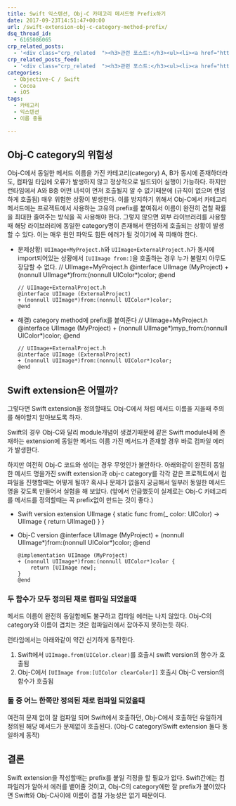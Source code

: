 ```yaml
---
title: Swift 익스텐션, Obj-C 카테고리 메서드명 Prefix하기
date: 2017-09-23T14:51:47+00:00
url: /swift-extension-obj-c-category-method-prefix/
dsq_thread_id:
  - 6165086065
crp_related_posts:
  - '<div class="crp_related  "><h3>관련 포스트:</h3><ul><li><a href="https://www.letmecompile.com/chrome-extension-with-react/"     class="post-776"><span class="crp_title">크롬 익스텐션 개발 + 리액트 적용하기</span></a></li><li><a href="https://www.letmecompile.com/mysql-innodb-lock-deadlock/"     class="post-763"><span class="crp_title">MySQL InnoDB lock & deadlock 이해하기</span></a></li><li><a href="https://www.letmecompile.com/kotlin-coroutine-vs-javascript-async-comparison/"     class="post-873"><span class="crp_title">JavaScript 개발자에게 Kotlin coroutine 10분만에 이해시키기</span></a></li><li><a href="https://www.letmecompile.com/mysql-innodb-auto-increment-%ec%84%b1%eb%8a%a5-%ec%b5%9c%ec%a0%81%ed%99%94/"     class="post-750"><span class="crp_title">MySQL - InnoDB Auto Increment 성능 최적화</span></a></li><li><a href="https://www.letmecompile.com/mysql-innodb-transaction-model/"     class="post-766"><span class="crp_title">MySQL InnoDB Transaction Model 이해하기</span></a></li></ul><div class="crp_clear"></div></div>'
crp_related_posts_feed:
  - '<div class="crp_related  "><h3>관련 포스트:</h3><ul><li><a href="https://www.letmecompile.com/chrome-extension-with-react/"     class="post-776"><span class="crp_title">크롬 익스텐션 개발 + 리액트 적용하기</span></a></li><li><a href="https://www.letmecompile.com/mysql-innodb-lock-deadlock/"     class="post-763"><span class="crp_title">MySQL InnoDB lock & deadlock 이해하기</span></a></li><li><a href="https://www.letmecompile.com/kotlin-coroutine-vs-javascript-async-comparison/"     class="post-873"><span class="crp_title">JavaScript 개발자에게 Kotlin coroutine 10분만에 이해시키기</span></a></li><li><a href="https://www.letmecompile.com/mysql-innodb-auto-increment-%ec%84%b1%eb%8a%a5-%ec%b5%9c%ec%a0%81%ed%99%94/"     class="post-750"><span class="crp_title">MySQL - InnoDB Auto Increment 성능 최적화</span></a></li><li><a href="https://www.letmecompile.com/mysql-innodb-transaction-model/"     class="post-766"><span class="crp_title">MySQL InnoDB Transaction Model 이해하기</span></a></li></ul><div class="crp_clear"></div></div>'
categories:
  - Objective-C / Swift
  - Cocoa
  - iOS
tags:
  - 카테고리
  - 익스텐션
  - 이름 충돌

---
```

## Obj-C category의 위험성

Obj-C에서 동일한 메서드 이름을 가진 카테고리(category) A, B가 동시에 존재하더라도, 컴파일 타임에 오류가 발생하지 않고 정상적으로 빌드되어 실행이 가능하다. 하지만 런타임에서 A와 B중 어떤 녀석이 먼저 호출될지 알 수 없기때문에 (규칙이 없으며 랜덤하게 호출됨) 매우 위험한 상황이 발생한다. 이를 방지하기 위해서 Obj-C에서 카테고리 메서드에는 프로젝트에서 사용하는 고유의 prefix를 붙여줘서 이름이 완전히 겹칠 확률을 최대한 줄여주는 방식을 꼭 사용해야 한다. 그렇지 않으면 외부 라이브러리를 사용할때 해당 라이브러리에 동일한 category명이 존재해서 랜덤하게 호출되는 상황이 발생 할 수 있다. 이는 매우 원인 파악도 힘든 에러가 될 것이기에 꼭 피해야 한다.

  * 문제상황) `UIImage+MyProject.h`와 `UIImage+ExternalProject.h`가 동시에 import되어있는 상황에서 `[UIImage from:]`을 호출하는 경우 누가 불릴지 아무도 장담할 수 없다. 
        // UIImage+MyProject.h
        @interface UIImage (MyProject)
        + (nonnull UIImage*)from:(nonnull UIColor*)color;
        @end
        
        // UIImage+ExternalProject.h
        @interface UIImage (ExternalProject)
        + (nonnull UIImage*)from:(nonnull UIColor*)color;
        @end
        

  * 해결) category method에 prefix를 붙여준다 
        // UIImage+MyProject.h
        @interface UIImage (MyProject)
        + (nonnull UIImage*)myp_from:(nonnull UIColor*)color;
        @end
        
        // UIImage+ExternalProject.h
        @interface UIImage (ExternalProject)
        + (nonnull UIImage*)from:(nonnull UIColor*)color;
        @end
        

## Swift extension은 어떨까?

그렇다면 Swift extension을 정의할때도 Obj-C에서 처럼 메서드 이름을 지을때 주의를 해야할지 알아보도록 하자.

Swift의 경우 Obj-C와 달리 module개념이 생겼기때문에 같은 Swift module내에 존재하는 extension에 동일한 메서드 이름 가진 메서드가 존재할 경우 바로 컴파일 에러가 발생한다.

하지만 여전히 Obj-C 코드와 섞이는 경우 무엇인가 불안하다. 아래와같이 완전히 동일한 메서드 명을가진 swift extension과 obj-c category를 각각 같은 프로젝트에서 컴파일을 진행할때는 어떻게 될까? 혹시나 문제가 없을지 궁금해서 일부러 동일한 메서드명을 갖도록 만들어서 실험을 해 보았다. (앞에서 언급했듯이 실제로는 Obj-C 카테고리를 메서드를 정의할때는 꼭 prefix없이 만드는 것이 좋다.)

  * Swift version 
        extension UIImage {
            static func from(_ color: UIColor) -> UIImage {
                return UIImage()
            }
        }
        

  * Obj-C version 
        @interface UIImage (MyProject)
        + (nonnull UIImage*)from:(nonnull UIColor*)color;
        @end
        
        @implementation UIImage (MyProject)
        + (nonnull UIImage*)from:(nonnull UIColor*)color {
            return [UIImage new];
        }
        @end
        

### 두 함수가 모두 정의된 채로 컴파일 되었을때

메서드 이름이 완전히 동일함에도 불구하고 컴파일 에러는 나지 않았다. Obj-C의 category와 이름이 겹치는 것은 컴파일러에서 잡아주지 못하는듯 하다.

런타임에서는 아래와같이 약간 신기하게 동작한다.  
1. Swift에서 `UIImage.from(UIColor.clear)`를 호출시 swift version의 함수가 호출됨  
2. Obj-C에서 `[UIImage from:[UIColor clearColor]]` 호출시 Obj-C version의 함수가 호출됨

### 둘 중 어느 한쪽만 정의된 채로 컴파일 되었을때

여전히 문제 없이 잘 컴파일 되며 Swift에서 호출하던, Obj-C에서 호출하던 유일하게 정의된 해당 메서드가 문제없이 호출된다. (Obj-C category/Swift extension 둘다 동일하게 동작)

## 결론

Swift extension을 작성할때는 prefix를 붙일 걱정을 할 필요가 없다. Swift간에는 컴파일러가 알아서 에러를 뱉어줄 것이고, Obj-C의 category에만 잘 prefix가 붙어있다면 Swift와 Obj-C사이에 이름이 겹칠 가능성은 없기 때문이다.